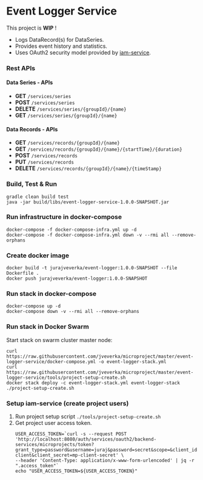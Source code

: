 # Event Logger Service
This project is __WIP__ !

* Logs DataRecord(s) for DataSeries.
* Provides event history and statistics.
* Uses OAuth2 security model provided by [iam-service](https://github.com/jveverka/iam-service).

### Rest APIs
#### Data Series - APIs
* __GET__ ``/services/series``
* __POST__ ``/services/series``
* __DELETE__ ``/services/series/{groupId}/{name}``
* __GET__ ``/services/series/{groupId}/{name}`` 

#### Data Records - APIs
* __GET__ ``/services/records/{groupId}/{name}``
* __GET__ ``/services/records/{groupId}/{name}/{startTime}/{duration}``
* __POST__ ``/services/records``
* __PUT__ ``/services/records``
* __DELETE__ ``/services/records/{groupId}/{name}/{timeStamp}``

### Build, Test & Run 
```
gradle clean build test
java -jar build/libs/event-logger-service-1.0.0-SNAPSHOT.jar 
```

### Run infrastructure in docker-compose
```
docker-compose -f docker-compose-infra.yml up -d
docker-compose -f docker-compose-infra.yml down -v --rmi all --remove-orphans
```

### Create docker image
```
docker build -t jurajveverka/event-logger:1.0.0-SNAPSHOT --file Dockerfile .
docker push jurajveverka/event-logger:1.0.0-SNAPSHOT
```

### Run stack in docker-compose
```
docker-compose up -d
docker-compose down -v --rmi all --remove-orphans
```

### Run stack in Docker Swarm
Start stack on swarm cluster master node:
```
curl https://raw.githubusercontent.com/jveverka/microproject/master/event-logger-service/docker-compose.yml -o event-logger-stack.yml
curl https://raw.githubusercontent.com/jveverka/microproject/master/event-logger-service/tools/project-setup-create.sh
docker stack deploy -c event-logger-stack.yml event-logger-stack
./project-setup-create.sh
```

### Setup iam-service (create project users)
1. Run project setup script ``./tools/project-setup-create.sh``
2. Get project user access token.
   ```
   USER_ACCESS_TOKEN=`curl -s --request POST 'http://localhost:8080/auth/services/oauth2/backend-services/microprojects/token?grant_type=password&username=juraj&password=secret&scope=&client_id=mp-client&client_secret=mp-client-secret' \
   --header 'Content-Type: application/x-www-form-urlencoded' | jq -r ".access_token"`
   echo "USER_ACCESS_TOKEN=${USER_ACCESS_TOKEN}"
   ``` 

